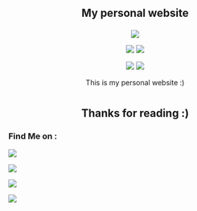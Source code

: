 <h2><p align="center">My personal website</p></h2>

<a href="https://mblais-portfolio.netlify.app/">
<p align="center">
  <img src="https://i.imgur.com/cp47pvz.png">
</p>
</a>
<p align="center">  
  <img src="https://img.shields.io/github/license/MBlais13/Tudo-Productivity-App?style=for-the-badge"> <img src="https://img.shields.io/github/issues/MBlais13/Tudo-Productivity-App?color=red&style=for-the-badge">
  
</p>

<p align="center">
  <img src="https://img.shields.io/badge/Author-MBlais13-lightblue?style=flat-square">
  <img src="https://img.shields.io/badge/Open%20Source-Yes-lightblue?style=flat-square">
  <!--<img src="https://img.shields.io/badge/Written%20In-Nothing-cyan?style=flat-square">--!>
</p>

<p align="center">This is my personal website :)</p>

#

<h2 align="center">Thanks for reading :)</h2>


### Find Me on :
<p align="left">
  <a href="https://github.com/MBlais13" target="_blank"><img src="https://img.shields.io/badge/Github-MBlais13-lightgrey?style=for-the-badge&logo=github"></a>

  <a href="https://twitter.com/MBlais13" target="_blank"><img src="https://img.shields.io/badge/Twitter-%40MBlais13-1DA1F2?style=for-the-badge&logo=twitter"></a>

  <a href="https://discord.gg/Hejb485" target="_blank"><img src="https://img.shields.io/badge/Discord-Message me-5865F2?style=for-the-badge&logo=discord"></a>

  <a href="https://mblais-portfolio.netlify.app/" target="_blank"><img src="https://img.shields.io/badge/Website-Portfolio-lightblue?style=for-the-badge&logo="></a>
</p>
